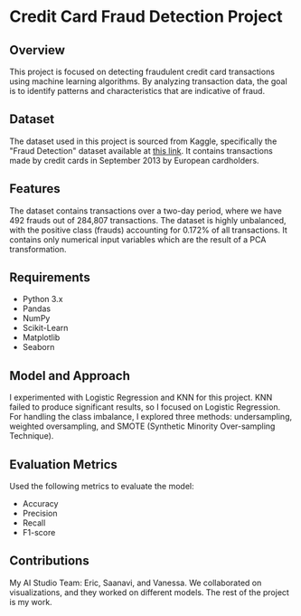 # Credit Card Fraud Detection Project

## Overview
This project is focused on detecting fraudulent credit card transactions using machine learning algorithms. By analyzing transaction data, the goal is to identify patterns and characteristics that are indicative of fraud.

## Dataset
The dataset used in this project is sourced from Kaggle, specifically the "Fraud Detection" dataset available at [this link](https://www.kaggle.com/datasets/kartik2112/fraud-detection/code). It contains transactions made by credit cards in September 2013 by European cardholders.

## Features
The dataset contains transactions over a two-day period, where we have 492 frauds out of 284,807 transactions. The dataset is highly unbalanced, with the positive class (frauds) accounting for 0.172% of all transactions. It contains only numerical input variables which are the result of a PCA transformation.

## Requirements
- Python 3.x
- Pandas
- NumPy
- Scikit-Learn
- Matplotlib
- Seaborn

## Model and Approach
I experimented with Logistic Regression and KNN for this project. KNN failed to produce significant results, so I focused on Logistic Regression. For handling the class imbalance, I explored three methods: undersampling, weighted oversampling, and SMOTE (Synthetic Minority Over-sampling Technique).

## Evaluation Metrics
Used the following metrics to evaluate the model:
- Accuracy
- Precision
- Recall
- F1-score

## Contributions
My AI Studio Team: Eric, Saanavi, and Vanessa. We collaborated on visualizations, and they worked on different models. The rest of the project is my work.

